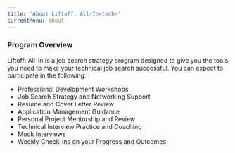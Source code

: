```yaml
---
title: 'About Liftoff: All-In<tech>'
currentMenu: about
---
```


### Program Overview
Liftoff: All-In<tech> is a job search strategy program designed to give you the tools you need to make your technical job search successful. You can expect to participate in the following:
* Professional Development Workshops
* Job Search Strategy and Networking Support
* Resume and Cover Letter Review
* Application Management Guidance
* Personal Project Mentorship and Review
* Technical Interview Practice and Coaching
* Mock Interviews
* Weekly Check-ins on your Progress and Outcomes

